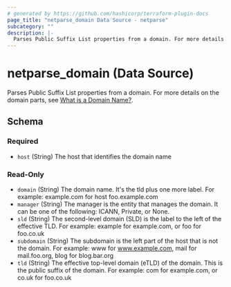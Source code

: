 ```yaml
---
# generated by https://github.com/hashicorp/terraform-plugin-docs
page_title: "netparse_domain Data Source - netparse"
subcategory: ""
description: |-
  Parses Public Suffix List properties from a domain. For more details on the domain parts, see What is a Domain Name? https://developer.mozilla.org/en-US/docs/Learn/Common_questions/Web_mechanics/What_is_a_domain_name.
---
```


# netparse_domain (Data Source)

Parses Public Suffix List properties from a domain. For more details on the domain parts, see [What is a Domain Name?](https://developer.mozilla.org/en-US/docs/Learn/Common_questions/Web_mechanics/What_is_a_domain_name).



<!-- schema generated by tfplugindocs -->
## Schema

### Required

- `host` (String) The host that identifies the domain name

### Read-Only

- `domain` (String) The domain name. It's the tld plus one more label. For example: example.com for host foo.example.com
- `manager` (String) The manager is the entity that manages the domain. It can be one of the following: ICANN, Private, or None.
- `sld` (String) The second-level domain (SLD) is the label to the left of the effective TLD. For example: example for example.com, or foo for foo.co.uk
- `subdomain` (String) The subdomain is the left part of the host that is not the domain. For example: www for www.example.com, mail for mail.foo.org, blog for blog.bar.org
- `tld` (String) The effective top-level domain (eTLD) of the domain. This is the public suffix of the domain. For example: com for example.com, or co.uk for foo.co.uk
